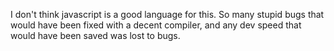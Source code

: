 I don't think javascript is a good language for this. So many stupid bugs that would have been fixed with a decent compiler, and any dev speed that would have been saved was lost to bugs.